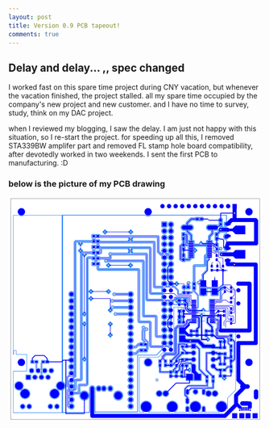 ```yaml
---
layout: post
title: Version 0.9 PCB tapeout!
comments: true
---
```


## Delay and delay... ,, spec changed

I worked fast on this spare time project during CNY vacation, but whenever the vacation finished, the project stalled. all my spare time occupied by the company's new project and new customer. and I have no time to survey, study, think on my DAC project.

when I reviewed my blogging, I saw the delay. I am just not happy with this situation, so I re-start the project. for speeding up all this, I removed STA339BW amplifer part and removed FL stamp hole board compatibility, after devotedly worked in two weekends. I sent the first PCB to manufacturing. :D

### below is the picture of my PCB drawing
![PCB](/images/2016_0410_smart_audio_dac_0.9.png)

